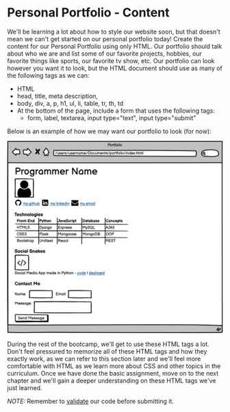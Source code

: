 # Personal Portfolio - Content

We'll be learning a lot about how to style our website soon, but that doesn't mean we can't get started on our personal portfolio today! Create the content for our Personal Portfolio using only HTML. Our portfolio should talk about who we are and list some of our favorite projects, hobbies, our favorite things like sports, our favorite tv show, etc. Our portfolio can look however you want it to look, but the HTML document should use as many of the following tags as we can:

- HTML
- head, title, meta description,
- body, div, a, p, h1, ul, li, table, tr, th, td
- At the bottom of the page, include a form that uses the following tags:
  - form, label, textarea, input type="text", input type="submit"

Below is an example of how we may want our portfolio to look (for now):

![](portfolio%20content.png)

During the rest of the bootcamp, we'll get to use these HTML tags a lot. Don't feel pressured to memorize all of these HTML tags and how they exactly work, as we can refer to this section later and we'll feel more comfortable with HTML as we learn more about CSS and other topics in the curriculum. Once we have done the basic assignment, move on to the next chapter and we'll gain a deeper understanding on these HTML tags we've just learned.

*NOTE:* Remember to [validate](https://validator.w3.org/#validate_by_upload) our code before submitting it.

